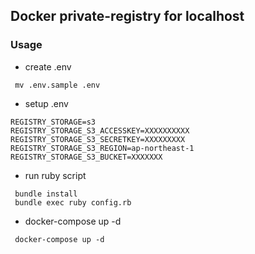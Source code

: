 ## Docker private-registry for localhost

### Usage

* create .env

```
 mv .env.sample .env
```

* setup .env

```
REGISTRY_STORAGE=s3
REGISTRY_STORAGE_S3_ACCESSKEY=XXXXXXXXXX
REGISTRY_STORAGE_S3_SECRETKEY=XXXXXXXXX
REGISTRY_STORAGE_S3_REGION=ap-northeast-1
REGISTRY_STORAGE_S3_BUCKET=XXXXXXX
```

* run ruby script

```
 bundle install
 bundle exec ruby config.rb
```

* docker-compose up -d

```
 docker-compose up -d
```


